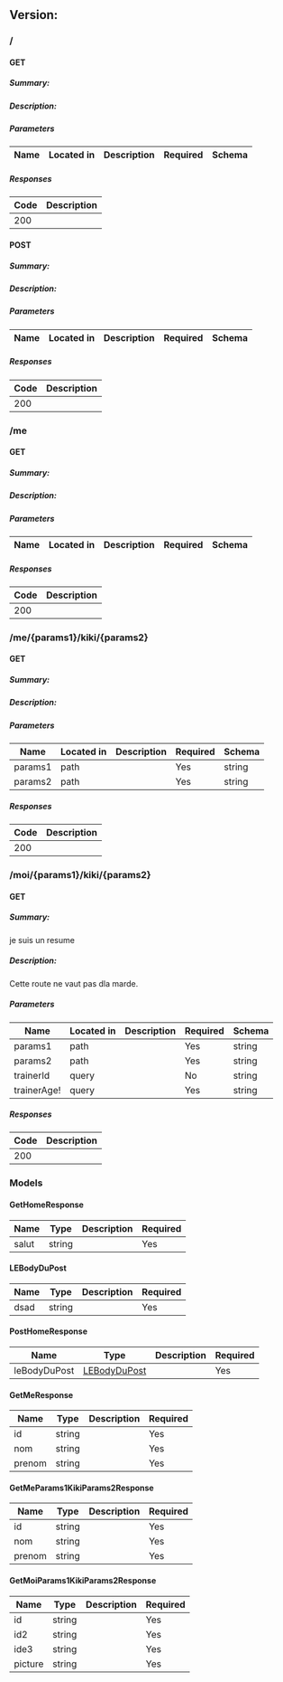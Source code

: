 # 


## Version: 

### /

#### GET
##### Summary:



##### Description:



##### Parameters

| Name | Located in | Description | Required | Schema |
| ---- | ---------- | ----------- | -------- | ---- |

##### Responses

| Code | Description |
| ---- | ----------- |
| 200 |  |

#### POST
##### Summary:



##### Description:



##### Parameters

| Name | Located in | Description | Required | Schema |
| ---- | ---------- | ----------- | -------- | ---- |

##### Responses

| Code | Description |
| ---- | ----------- |
| 200 |  |

### /me

#### GET
##### Summary:



##### Description:



##### Parameters

| Name | Located in | Description | Required | Schema |
| ---- | ---------- | ----------- | -------- | ---- |

##### Responses

| Code | Description |
| ---- | ----------- |
| 200 |  |

### /me/{params1}/kiki/{params2}

#### GET
##### Summary:



##### Description:



##### Parameters

| Name | Located in | Description | Required | Schema |
| ---- | ---------- | ----------- | -------- | ---- |
| params1 | path |  | Yes | string |
| params2 | path |  | Yes | string |

##### Responses

| Code | Description |
| ---- | ----------- |
| 200 |  |

### /moi/{params1}/kiki/{params2}

#### GET
##### Summary:

je suis un resume

##### Description:

Cette route ne vaut pas dla marde.

##### Parameters

| Name | Located in | Description | Required | Schema |
| ---- | ---------- | ----------- | -------- | ---- |
| params1 | path |  | Yes | string |
| params2 | path |  | Yes | string |
| trainerId | query |  | No | string |
| trainerAge! | query |  | Yes | string |

##### Responses

| Code | Description |
| ---- | ----------- |
| 200 |  |

### Models


#### GetHomeResponse

| Name | Type | Description | Required |
| ---- | ---- | ----------- | -------- |
| salut | string |  | Yes |

#### LEBodyDuPost

| Name | Type | Description | Required |
| ---- | ---- | ----------- | -------- |
| dsad | string |  | Yes |

#### PostHomeResponse

| Name | Type | Description | Required |
| ---- | ---- | ----------- | -------- |
| leBodyDuPost | [LEBodyDuPost](#lebodydupost) |  | Yes |

#### GetMeResponse

| Name | Type | Description | Required |
| ---- | ---- | ----------- | -------- |
| id | string |  | Yes |
| nom | string |  | Yes |
| prenom | string |  | Yes |

#### GetMeParams1KikiParams2Response

| Name | Type | Description | Required |
| ---- | ---- | ----------- | -------- |
| id | string |  | Yes |
| nom | string |  | Yes |
| prenom | string |  | Yes |

#### GetMoiParams1KikiParams2Response

| Name | Type | Description | Required |
| ---- | ---- | ----------- | -------- |
| id | string |  | Yes |
| id2 | string |  | Yes |
| ide3 | string |  | Yes |
| picture | string |  | Yes |